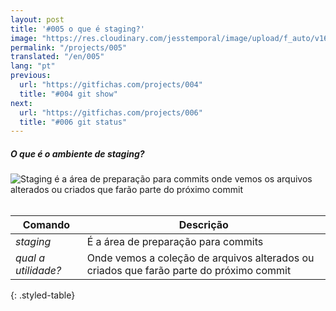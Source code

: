 ```yaml
---
layout: post
title: '#005 o que é staging?'
image: "https://res.cloudinary.com/jesstemporal/image/upload/f_auto/v1642878670/gitfichas/pt/005/thumbnail_bsrqyq.jpg"
permalink: "/projects/005"
translated: "/en/005"
lang: "pt"
previous:
  url: "https://gitfichas.com/projects/004"
  title: "#004 git show"
next:
  url: "https://gitfichas.com/projects/006"
  title: "#006 git status"
---
```

##### O que é o ambiente de staging?

<img alt="Staging é a área de preparação para commits onde vemos os arquivos alterados ou criados que farão parte do próximo commit" src="https://res.cloudinary.com/jesstemporal/image/upload/v1642878670/gitfichas/pt/005/full_ctdvfi.jpg"><br><br>

| Comando | Descrição |
|---------|-------------|
| _staging_ | É a área de preparação para commits |
| _qual a utilidade?_ | Onde vemos a coleção de arquivos alterados ou criados que farão parte do próximo commit |
{: .styled-table}
